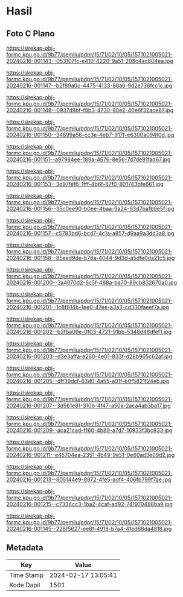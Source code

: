 # Hasil

## Foto C Plano

https://sirekap-obj-formc.kpu.go.id/9b77/pemilu/pdpr/15/71/02/10/05/1571021005021-20240216-001143--053107fc-e410-4220-9a51-208c4ac604ea.jpg

https://sirekap-obj-formc.kpu.go.id/9b77/pemilu/pdpr/15/71/02/10/05/1571021005021-20240216-001147--b2f89a0c-4475-4133-88a6-9d2e736fcc1c.jpg

https://sirekap-obj-formc.kpu.go.id/9b77/pemilu/pdpr/15/71/02/10/05/1571021005021-20240216-001148--0937d9bf-f8b3-4730-80e2-40e6f32ace87.jpg

https://sirekap-obj-formc.kpu.go.id/9b77/pemilu/pdpr/15/71/02/10/05/1571021005021-20240216-001150--34899a56-cc3e-4eb7-917f-e6300a094f0d.jpg

https://sirekap-obj-formc.kpu.go.id/9b77/pemilu/pdpr/15/71/02/10/05/1571021005021-20240216-001151--a97984ee-189a-4676-8e56-7d7de91fad67.jpg

https://sirekap-obj-formc.kpu.go.id/9b77/pemilu/pdpr/15/71/02/10/05/1571021005021-20240216-001153--3d97fef6-1fff-4b6f-87f0-801743bfe661.jpg

https://sirekap-obj-formc.kpu.go.id/9b77/pemilu/pdpr/15/71/02/10/05/1571021005021-20240216-001156--35c0ee90-b0ee-4baa-9a24-93d7ba1b9e5f.jpg

https://sirekap-obj-formc.kpu.go.id/9b77/pemilu/pdpr/15/71/02/10/05/1571021005021-20240216-001157--c5783bd6-bcd7-4c1a-a857-d9aa9a3dd3a8.jpg

https://sirekap-obj-formc.kpu.go.id/9b77/pemilu/pdpr/15/71/02/10/05/1571021005021-20240216-001158--85eed9de-b78a-4044-9d3d-a5dfe0da21c5.jpg

https://sirekap-obj-formc.kpu.go.id/9b77/pemilu/pdpr/15/71/02/10/05/1571021005021-20240216-001200--3a4070d2-6c5f-488a-ba70-89cb832670a0.jpg

https://sirekap-obj-formc.kpu.go.id/9b77/pemilu/pdpr/15/71/02/10/05/1571021005021-20240216-001201--1c8f814b-1ee0-47ee-a3a3-cd330faeef7a.jpg

https://sirekap-obj-formc.kpu.go.id/9b77/pemilu/pdpr/15/71/02/10/05/1571021005021-20240216-001202--b2fba09e-0f03-4721-91bb-5348d48dfef1.jpg

https://sirekap-obj-formc.kpu.go.id/9b77/pemilu/pdpr/15/71/02/10/05/1571021005021-20240216-001203--d3e3affa-e260-4e01-833f-d28b965c62af.jpg

https://sirekap-obj-formc.kpu.go.id/9b77/pemilu/pdpr/15/71/02/10/05/1571021005021-20240216-001205--dff39dcf-63d0-4a55-a01f-b0f5821f24eb.jpg

https://sirekap-obj-formc.kpu.go.id/9b77/pemilu/pdpr/15/71/02/10/05/1571021005021-20240216-001207--3d9b1e81-310b-4f47-a50a-2aca4ab3ba17.jpg

https://sirekap-obj-formc.kpu.go.id/9b77/pemilu/pdpr/15/71/02/10/05/1571021005021-20240216-001209--aca21cad-f160-4b89-a7d7-16933f3bc833.jpg

https://sirekap-obj-formc.kpu.go.id/9b77/pemilu/pdpr/15/71/02/10/05/1571021005021-20240216-001211--e45704ea-2351-4b49-9e51-0e60ad3e09d2.jpg

https://sirekap-obj-formc.kpu.go.id/9b77/pemilu/pdpr/15/71/02/10/05/1571021005021-20240216-001213--805144e9-8972-4fe5-adf4-406fb799f7ae.jpg

https://sirekap-obj-formc.kpu.go.id/9b77/pemilu/pdpr/15/71/02/10/05/1571021005021-20240216-001215--c7334cc3-1ba2-4caf-ad92-741970488ba9.jpg

https://sirekap-obj-formc.kpu.go.id/9b77/pemilu/pdpr/15/71/02/10/05/1571021005021-20240216-001145--228f5627-ee8f-4918-b7a4-41ed68da4818.jpg


## Metadata

| Key        | Value               |
| ---------- | ------------------- |
| Time Stamp | 2024-02-17 13:05:41 |
| Kode Dapil | 1501                |



